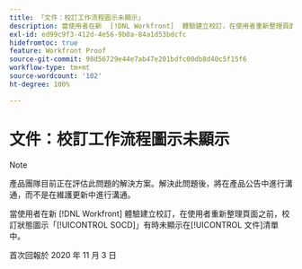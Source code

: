```yaml
---
title: 「文件：校訂工作流程圖示未顯示」
description: 當使用者在新  [!DNL Workfront]  體驗建立校訂，在使用者重新整理頁面之前，校訂狀態圖示「SOCD」有時未顯示在文件清單中。
exl-id: ed99c9f3-412d-4e56-9b0a-84a1d53bdcfc
hidefromtoc: true
feature: Workfront Proof
source-git-commit: 98d56729e44e7ab47e201bdfc00db8d40c5f15f6
workflow-type: tm+mt
source-wordcount: '102'
ht-degree: 100%

---
```


# 文件：校訂工作流程圖示未顯示

<!--Converted to story-->

>[!NOTE]
>
>產品團隊目前正在評估此問題的解決方案。解決此問題後，將在產品公告中進行溝通，而不是在維護更新中進行溝通。

當使用者在新 [!DNL Workfront] 體驗建立校訂，在使用者重新整理頁面之前，校訂狀態圖示「[!UICONTROL SOCD]」有時未顯示在[!UICONTROL 文件]清單中。

首次回報於 2020 年 11 月 3 日
